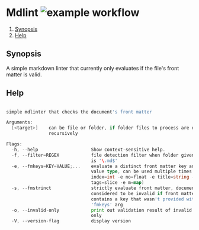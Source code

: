 # Mdlint ![example workflow](https://github.com/triole/mdlint/actions/workflows/build.yaml/badge.svg)

<!--- mdtoc: toc begin -->

1. [Synopsis](#synopsis)
2. [Help](#help)<!--- mdtoc: toc end -->

## Synopsis

A simple markdown linter that currently only evaluates if the file's front matter is valid.

## Help

```go mdox-exec="r -h"

simple mdlinter that checks the document's front matter

Arguments:
  [<target>]    can be file or folder, if folder files to process are detected
                recursively

Flags:
  -h, --help                    Show context-sensitive help.
  -f, --filter=REGEX            file detection filter when folder given, default
                                is '\.md$'
  -e, --fmkeys=KEY=VALUE;...    evaluate a distinct front matter key and its
                                value type, can be used multiple times (i.e. -e
                                index=int -e no=float -e title=string -e
                                tags=slice -e m=map)
  -s, --fmstrinct               strictly evaluate front matter, documents are
                                considered to be invalid if front matter
                                contains a key that wasn't provided with the
                                'fmkeys' arg
  -o, --invalid-only            print out validation result of invalid files
                                only
  -V, --version-flag            display version
```
